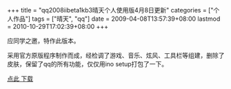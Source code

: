 +++
title = "qq2008iibeta1kb3晴天个人使用版4月8日更新"
categories = ["个人作品"]
tags = ["晴天", "qq"]
date = 2009-04-08T13:57:39+08:00
lastmod = 2010-10-29T17:02:39+08:00
+++



应同学之邀，特作此版本。

采用官方原版程序制作而成，经检调了游戏、音乐、炫风、工具栏等组建，删除了皮肤，保留了qq的所有功能，仅仅用ino setup打包了一下。

[点此 下载](http://down.mangren.org/files/soft/qq2008setup_qt.exe)